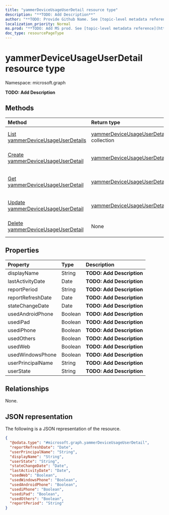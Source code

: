```yaml
---
title: "yammerDeviceUsageUserDetail resource type"
description: "**TODO: Add Description**"
author: "**TODO: Provide Github Name. See [topic-level metadata reference](https://msgo.azurewebsites.net/add/document/guidelines/metadata.html#topic-level-metadata)**"
localization_priority: Normal
ms.prod: "**TODO: Add MS prod. See [topic-level metadata reference](https://msgo.azurewebsites.net/add/document/guidelines/metadata.html#topic-level-metadata)**"
doc_type: resourcePageType
---
```


# yammerDeviceUsageUserDetail resource type

Namespace: microsoft.graph

**TODO: Add Description**

## Methods
|Method|Return type|Description|
|:---|:---|:---|
|[List yammerDeviceUsageUserDetails](../api/yammerdeviceusageuserdetail-list.md)|[yammerDeviceUsageUserDetail](../resources/yammerdeviceusageuserdetail.md) collection|Get a list of the [yammerDeviceUsageUserDetail](../resources/yammerdeviceusageuserdetail.md) objects and their properties.|
|[Create yammerDeviceUsageUserDetail](../api/yammerdeviceusageuserdetail-create.md)|[yammerDeviceUsageUserDetail](../resources/yammerdeviceusageuserdetail.md)|Create a new [yammerDeviceUsageUserDetail](../resources/yammerdeviceusageuserdetail.md) object.|
|[Get yammerDeviceUsageUserDetail](../api/yammerdeviceusageuserdetail-get.md)|[yammerDeviceUsageUserDetail](../resources/yammerdeviceusageuserdetail.md)|Read the properties and relationships of a [yammerDeviceUsageUserDetail](../resources/yammerdeviceusageuserdetail.md) object.|
|[Update yammerDeviceUsageUserDetail](../api/yammerdeviceusageuserdetail-update.md)|[yammerDeviceUsageUserDetail](../resources/yammerdeviceusageuserdetail.md)|Update the properties of a [yammerDeviceUsageUserDetail](../resources/yammerdeviceusageuserdetail.md) object.|
|[Delete yammerDeviceUsageUserDetail](../api/yammerdeviceusageuserdetail-delete.md)|None|Deletes a [yammerDeviceUsageUserDetail](../resources/yammerdeviceusageuserdetail.md) object.|

## Properties
|Property|Type|Description|
|:---|:---|:---|
|displayName|String|**TODO: Add Description**|
|lastActivityDate|Date|**TODO: Add Description**|
|reportPeriod|String|**TODO: Add Description**|
|reportRefreshDate|Date|**TODO: Add Description**|
|stateChangeDate|Date|**TODO: Add Description**|
|usedAndroidPhone|Boolean|**TODO: Add Description**|
|usediPad|Boolean|**TODO: Add Description**|
|usediPhone|Boolean|**TODO: Add Description**|
|usedOthers|Boolean|**TODO: Add Description**|
|usedWeb|Boolean|**TODO: Add Description**|
|usedWindowsPhone|Boolean|**TODO: Add Description**|
|userPrincipalName|String|**TODO: Add Description**|
|userState|String|**TODO: Add Description**|

## Relationships
None.

## JSON representation
The following is a JSON representation of the resource.
<!-- {
  "blockType": "resource",
  "keyProperty": "id",
  "@odata.type": "microsoft.graph.yammerDeviceUsageUserDetail",
  "baseType": "",
  "openType": false
}
-->
``` json
{
  "@odata.type": "#microsoft.graph.yammerDeviceUsageUserDetail",
  "reportRefreshDate": "Date",
  "userPrincipalName": "String",
  "displayName": "String",
  "userState": "String",
  "stateChangeDate": "Date",
  "lastActivityDate": "Date",
  "usedWeb": "Boolean",
  "usedWindowsPhone": "Boolean",
  "usedAndroidPhone": "Boolean",
  "usediPhone": "Boolean",
  "usediPad": "Boolean",
  "usedOthers": "Boolean",
  "reportPeriod": "String"
}
```

